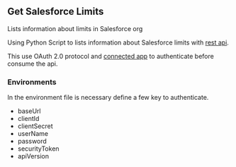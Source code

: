 ## Get Salesforce Limits

Lists information about limits in Salesforce org

Using Python Script to lists information about Salesforce limits with [rest api](https://developer.salesforce.com/docs/atlas.en-us.api_rest.meta/api_rest/intro_what_is_rest_api.htm).
 
This use OAuth 2.0 protocol and [connected app](https://help.salesforce.com/articleView?id=connected_app_overview.htm&type=5) to authenticate before consume the api.


### Environments

 In the environment file is necessary define a few key to authenticate.

 * baseUrl
 * clientId
 * clientSecret
 * userName
 * password
 * securityToken
 * apiVersion


